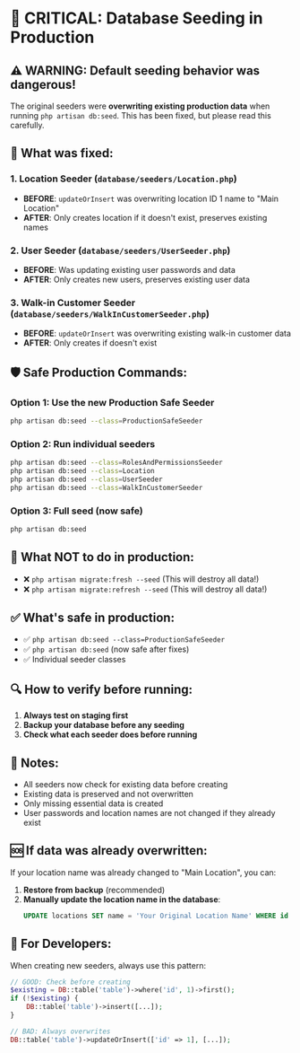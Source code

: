 # 🚨 CRITICAL: Database Seeding in Production

## ⚠️ WARNING: Default seeding behavior was dangerous!

The original seeders were **overwriting existing production data** when running `php artisan db:seed`. This has been fixed, but please read this carefully.

## 🔧 What was fixed:

### 1. Location Seeder (`database/seeders/Location.php`)
- **BEFORE**: `updateOrInsert` was overwriting location ID 1 name to "Main Location"
- **AFTER**: Only creates location if it doesn't exist, preserves existing names

### 2. User Seeder (`database/seeders/UserSeeder.php`)
- **BEFORE**: Was updating existing user passwords and data
- **AFTER**: Only creates new users, preserves existing user data

### 3. Walk-in Customer Seeder (`database/seeders/WalkInCustomerSeeder.php`)
- **BEFORE**: `updateOrInsert` was overwriting existing walk-in customer data
- **AFTER**: Only creates if doesn't exist

## 🛡️ Safe Production Commands:

### Option 1: Use the new Production Safe Seeder
```bash
php artisan db:seed --class=ProductionSafeSeeder
```

### Option 2: Run individual seeders
```bash
php artisan db:seed --class=RolesAndPermissionsSeeder
php artisan db:seed --class=Location
php artisan db:seed --class=UserSeeder
php artisan db:seed --class=WalkInCustomerSeeder
```

### Option 3: Full seed (now safe)
```bash
php artisan db:seed
```

## 🚫 What NOT to do in production:

- ❌ `php artisan migrate:fresh --seed` (This will destroy all data!)
- ❌ `php artisan migrate:refresh --seed` (This will destroy all data!)

## ✅ What's safe in production:

- ✅ `php artisan db:seed --class=ProductionSafeSeeder`
- ✅ `php artisan db:seed` (now safe after fixes)
- ✅ Individual seeder classes

## 🔍 How to verify before running:

1. **Always test on staging first**
2. **Backup your database before any seeding**
3. **Check what each seeder does before running**

## 📝 Notes:

- All seeders now check for existing data before creating
- Existing data is preserved and not overwritten
- Only missing essential data is created
- User passwords and location names are not changed if they already exist

## 🆘 If data was already overwritten:

If your location name was already changed to "Main Location", you can:

1. **Restore from backup** (recommended)
2. **Manually update the location name in the database**:
   ```sql
   UPDATE locations SET name = 'Your Original Location Name' WHERE id = 1;
   ```

## 🔧 For Developers:

When creating new seeders, always use this pattern:

```php
// GOOD: Check before creating
$existing = DB::table('table')->where('id', 1)->first();
if (!$existing) {
    DB::table('table')->insert([...]);
}

// BAD: Always overwrites
DB::table('table')->updateOrInsert(['id' => 1], [...]);
```